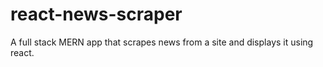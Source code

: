 # react-news-scraper
A full stack MERN app that scrapes news from a site and displays it using react.
